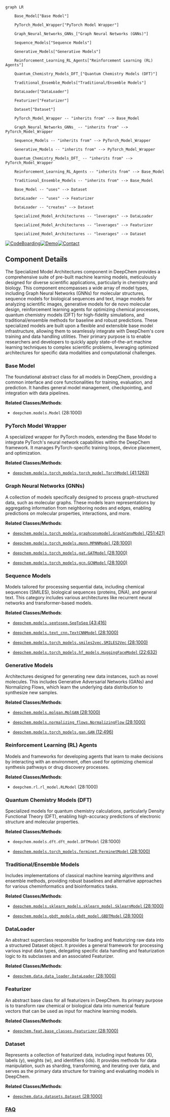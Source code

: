 ```mermaid

graph LR

    Base_Model["Base Model"]

    PyTorch_Model_Wrapper["PyTorch Model Wrapper"]

    Graph_Neural_Networks_GNNs_["Graph Neural Networks (GNNs)"]

    Sequence_Models["Sequence Models"]

    Generative_Models["Generative Models"]

    Reinforcement_Learning_RL_Agents["Reinforcement Learning (RL) Agents"]

    Quantum_Chemistry_Models_DFT_["Quantum Chemistry Models (DFT)"]

    Traditional_Ensemble_Models["Traditional/Ensemble Models"]

    DataLoader["DataLoader"]

    Featurizer["Featurizer"]

    Dataset["Dataset"]

    PyTorch_Model_Wrapper -- "inherits from" --> Base_Model

    Graph_Neural_Networks_GNNs_ -- "inherits from" --> PyTorch_Model_Wrapper

    Sequence_Models -- "inherits from" --> PyTorch_Model_Wrapper

    Generative_Models -- "inherits from" --> PyTorch_Model_Wrapper

    Quantum_Chemistry_Models_DFT_ -- "inherits from" --> PyTorch_Model_Wrapper

    Reinforcement_Learning_RL_Agents -- "inherits from" --> Base_Model

    Traditional_Ensemble_Models -- "inherits from" --> Base_Model

    Base_Model -- "uses" --> Dataset

    DataLoader -- "uses" --> Featurizer

    DataLoader -- "creates" --> Dataset

    Specialized_Model_Architectures -- "leverages" --> DataLoader

    Specialized_Model_Architectures -- "leverages" --> Featurizer

    Specialized_Model_Architectures -- "leverages" --> Dataset

```

[![CodeBoarding](https://img.shields.io/badge/Generated%20by-CodeBoarding-9cf?style=flat-square)](https://github.com/CodeBoarding/GeneratedOnBoardings)[![Demo](https://img.shields.io/badge/Try%20our-Demo-blue?style=flat-square)](https://www.codeboarding.org/demo)[![Contact](https://img.shields.io/badge/Contact%20us%20-%20contact@codeboarding.org-lightgrey?style=flat-square)](mailto:contact@codeboarding.org)



## Component Details



The Specialized Model Architectures component in DeepChem provides a comprehensive suite of pre-built machine learning models, meticulously designed for diverse scientific applications, particularly in chemistry and biology. This component encompasses a wide array of model types, including Graph Neural Networks (GNNs) for molecular structures, sequence models for biological sequences and text, image models for analyzing scientific images, generative models for de novo molecular design, reinforcement learning agents for optimizing chemical processes, quantum chemistry models (DFT) for high-fidelity simulations, and traditional/ensemble methods for baseline and robust predictions. These specialized models are built upon a flexible and extensible base model infrastructure, allowing them to seamlessly integrate with DeepChem's core training and data handling utilities. Their primary purpose is to enable researchers and developers to quickly apply state-of-the-art machine learning techniques to complex scientific problems, leveraging optimized architectures for specific data modalities and computational challenges.



### Base Model

The foundational abstract class for all models in DeepChem, providing a common interface and core functionalities for training, evaluation, and prediction. It handles general model management, checkpointing, and integration with data pipelines.





**Related Classes/Methods**:



- `deepchem.models.Model` (28:1000)





### PyTorch Model Wrapper

A specialized wrapper for PyTorch models, extending the Base Model to integrate PyTorch's neural network capabilities within the DeepChem framework. It manages PyTorch-specific training loops, device placement, and optimization.





**Related Classes/Methods**:



- <a href="https://github.com/deepchem/deepchem/blob/master/deepchem/models/torch_models/torch_model.py#L41-L1263" target="_blank" rel="noopener noreferrer">`deepchem.models.torch_models.torch_model.TorchModel` (41:1263)</a>





### Graph Neural Networks (GNNs)

A collection of models specifically designed to process graph-structured data, such as molecular graphs. These models learn representations by aggregating information from neighboring nodes and edges, enabling predictions on molecular properties, interactions, and more.





**Related Classes/Methods**:



- <a href="https://github.com/deepchem/deepchem/blob/master/deepchem/models/torch_models/graphconvmodel.py#L251-L421" target="_blank" rel="noopener noreferrer">`deepchem.models.torch_models.graphconvmodel.GraphConvModel` (251:421)</a>

- <a href="https://github.com/deepchem/deepchem/blob/master/deepchem/models/torch_models/mpnn.py#L28-L1000" target="_blank" rel="noopener noreferrer">`deepchem.models.torch_models.mpnn.MPNNModel` (28:1000)</a>

- <a href="https://github.com/deepchem/deepchem/blob/master/deepchem/models/torch_models/gat.py#L28-L1000" target="_blank" rel="noopener noreferrer">`deepchem.models.torch_models.gat.GATModel` (28:1000)</a>

- <a href="https://github.com/deepchem/deepchem/blob/master/deepchem/models/torch_models/gcn.py#L28-L1000" target="_blank" rel="noopener noreferrer">`deepchem.models.torch_models.gcn.GCNModel` (28:1000)</a>





### Sequence Models

Models tailored for processing sequential data, including chemical sequences (SMILES), biological sequences (proteins, DNA), and general text. This category includes various architectures like recurrent neural networks and transformer-based models.





**Related Classes/Methods**:



- <a href="https://github.com/deepchem/deepchem/blob/master/deepchem/models/seqtoseq.py#L43-L416" target="_blank" rel="noopener noreferrer">`deepchem.models.seqtoseq.SeqToSeq` (43:416)</a>

- <a href="https://github.com/deepchem/deepchem/blob/master/deepchem/models/text_cnn.py#L28-L1000" target="_blank" rel="noopener noreferrer">`deepchem.models.text_cnn.TextCNNModel` (28:1000)</a>

- <a href="https://github.com/deepchem/deepchem/blob/master/deepchem/models/torch_models/smiles2vec.py#L28-L1000" target="_blank" rel="noopener noreferrer">`deepchem.models.torch_models.smiles2vec.SMILES2Vec` (28:1000)</a>

- <a href="https://github.com/deepchem/deepchem/blob/master/deepchem/models/torch_models/hf_models.py#L22-L632" target="_blank" rel="noopener noreferrer">`deepchem.models.torch_models.hf_models.HuggingFaceModel` (22:632)</a>





### Generative Models

Architectures designed for generating new data instances, such as novel molecules. This includes Generative Adversarial Networks (GANs) and Normalizing Flows, which learn the underlying data distribution to synthesize new samples.





**Related Classes/Methods**:



- <a href="https://github.com/deepchem/deepchem/blob/master/deepchem/models/molgan.py#L28-L1000" target="_blank" rel="noopener noreferrer">`deepchem.models.molgan.MolGAN` (28:1000)</a>

- <a href="https://github.com/deepchem/deepchem/blob/master/deepchem/models/normalizing_flows.py#L28-L1000" target="_blank" rel="noopener noreferrer">`deepchem.models.normalizing_flows.NormalizingFlow` (28:1000)</a>

- <a href="https://github.com/deepchem/deepchem/blob/master/deepchem/models/torch_models/gan.py#L12-L496" target="_blank" rel="noopener noreferrer">`deepchem.models.torch_models.gan.GAN` (12:496)</a>





### Reinforcement Learning (RL) Agents

Models and frameworks for developing agents that learn to make decisions by interacting with an environment, often used for optimizing chemical synthesis pathways or drug discovery processes.





**Related Classes/Methods**:



- `deepchem.rl.rl_model.RLModel` (28:1000)





### Quantum Chemistry Models (DFT)

Specialized models for quantum chemistry calculations, particularly Density Functional Theory (DFT), enabling high-accuracy predictions of electronic structure and molecular properties.





**Related Classes/Methods**:



- `deepchem.models.dft.dft_model.DFTModel` (28:1000)

- <a href="https://github.com/deepchem/deepchem/blob/master/deepchem/models/torch_models/ferminet.py#L28-L1000" target="_blank" rel="noopener noreferrer">`deepchem.models.torch_models.ferminet.FerminetModel` (28:1000)</a>





### Traditional/Ensemble Models

Includes implementations of classical machine learning algorithms and ensemble methods, providing robust baselines and alternative approaches for various cheminformatics and bioinformatics tasks.





**Related Classes/Methods**:



- <a href="https://github.com/deepchem/deepchem/blob/master/deepchem/models/sklearn_models/sklearn_model.py#L28-L1000" target="_blank" rel="noopener noreferrer">`deepchem.models.sklearn_models.sklearn_model.SklearnModel` (28:1000)</a>

- <a href="https://github.com/deepchem/deepchem/blob/master/deepchem/models/gbdt_models/gbdt_model.py#L28-L1000" target="_blank" rel="noopener noreferrer">`deepchem.models.gbdt_models.gbdt_model.GBDTModel` (28:1000)</a>





### DataLoader

An abstract superclass responsible for loading and featurizing raw data into a structured Dataset object. It provides a general framework for processing various input data types, delegating specific data handling and featurization logic to its subclasses and an associated Featurizer.





**Related Classes/Methods**:



- <a href="https://github.com/deepchem/deepchem/blob/master/deepchem/data/data_loader.py#L28-L1000" target="_blank" rel="noopener noreferrer">`deepchem.data.data_loader.DataLoader` (28:1000)</a>





### Featurizer

An abstract base class for all featurizers in DeepChem. Its primary purpose is to transform raw chemical or biological data into numerical feature vectors that can be used as input for machine learning models.





**Related Classes/Methods**:



- <a href="https://github.com/deepchem/deepchem/blob/master/deepchem/feat/base_classes.py#L28-L1000" target="_blank" rel="noopener noreferrer">`deepchem.feat.base_classes.Featurizer` (28:1000)</a>





### Dataset

Represents a collection of featurized data, including input features (X), labels (y), weights (w), and identifiers (ids). It provides methods for data manipulation, such as sharding, transforming, and iterating over data, and serves as the primary data structure for training and evaluating models in DeepChem.





**Related Classes/Methods**:



- <a href="https://github.com/deepchem/deepchem/blob/master/deepchem/data/datasets.py#L28-L1000" target="_blank" rel="noopener noreferrer">`deepchem.data.datasets.Dataset` (28:1000)</a>









### [FAQ](https://github.com/CodeBoarding/GeneratedOnBoardings/tree/main?tab=readme-ov-file#faq)